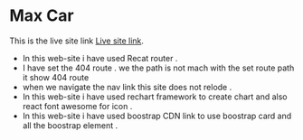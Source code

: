 # Max Car

This is the live site link [Live site link]().

 * In this web-site i have used Recat router .   
 * I have set the 404 route . we the path is not mach with the set route path it show 404 route    
 * when we navigate the nav link this site does not relode . 
 * In this web-site i have used rechart framework to create chart and also react font awesome for icon .
* In this web-site i have used boostrap CDN link to use boostrap card and all the boostrap element .